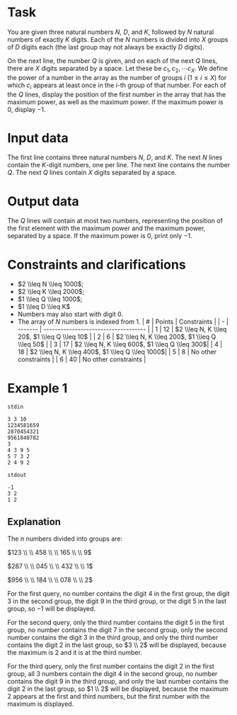 # Task

You are given three natural numbers $N$, $D$, and $K$, followed by $N$ natural numbers of exactly $K$ digits. Each of the $N$ numbers is divided into $X$ groups of $D$ digits each (the last group may not always be exactly $D$ digits).

On the next line, the number $Q$ is given, and on each of the next $Q$ lines, there are $X$ digits separated by a space. Let these be $c_1, c_2, \cdots c_X$. We define the power of a number in the array as the number of groups $i$ ($1 \leq i \leq X$) for which $c_i$ appears at least once in the $i$-th group of that number. For each of the $Q$ lines, display the position of the first number in the array that has the maximum power, as well as the maximum power. If the maximum power is $0$, display $-1$.

# Input data

The first line contains three natural numbers $N$, $D$, and $K$. The next $N$ lines contain the $K$-digit numbers, one per line. The next line contains the number $Q$. The next $Q$ lines contain $X$ digits separated by a space.

# Output data

The $Q$ lines will contain at most two numbers, representing the position of the first element with the maximum power and the maximum power, separated by a space. If the maximum power is $0$, print only $-1$.

# Constraints and clarifications

* $2 \\leq N \\leq 1000$;
* $2 \\leq K \\leq 2000$;
* $1 \\leq Q \\leq 1000$;
* $1 \\leq D \\leq K$
* Numbers may also start with digit $0$.
* The array of $N$ numbers is indexed from $1$.
| # | Points | Constraints                          |
| - | ------- | ------------------------------------ |
| $1$ | $12$   | $2 \\leq N, K \\leq 20$, $1 \\leq Q \\leq 10$   |
| $2$ | $6$    | $2 \\leq N, K \\leq 200$, $1 \\leq Q \\leq 50$ |
| $3$ | $17$   | $2 \\leq N, K \\leq 600$, $1 \\leq Q \\leq 300$|
| $4$ | $18$   | $2 \\leq N, K \\leq 400$, $1 \\leq Q \\leq 1000$|
| $5$ | $8$    | No other constraints                |
| $6$ | $40$   | No other constraints                |

# Example 1

`stdin`
```
3 3 10
1234581659
2870454321
9561840782
3
4 3 9 5
5 7 3 2
2 4 9 2
```

`stdout`
```
-1
3 2
1 2
```

## Explanation

The $n$ numbers divided into groups are:

$123 \\ \\ 458 \\ \\ 165 \\ \\ 9$

$287 \\ \\ 045 \\ \\ 432 \\ \\ 1$

$956 \\ \\ 184 \\ \\ 078 \\ \\ 2$

For the first query, no number contains the digit $4$ in the first group, the digit $3$ in the second group, the digit $9$ in the third group, or the digit $5$ in the last group, so $-1$ will be displayed.

For the second query, only the third number contains the digit $5$ in the first group, no number contains the digit $7$ in the second group, only the second number contains the digit $3$ in the third group, and only the third number contains the digit $2$ in the last group, so $3 \\ 2$ will be displayed, because the maximum is $2$ and it is at the third number.

For the third query, only the first number contains the digit $2$ in the first group, all $3$ numbers contain the digit $4$ in the second group, no number contains the digit $9$ in the third group, and only the last number contains the digit $2$ in the last group, so $1 \\ 2$ will be displayed, because the maximum $2$ appears at the first and third numbers, but the first number with the maximum is displayed.